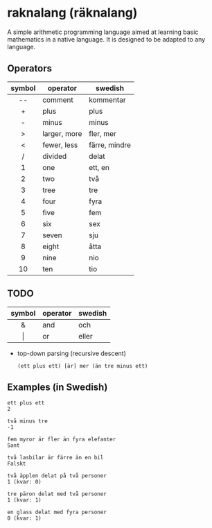 # raknalang (räknalang)

A simple arithmetic programming language aimed at learning basic mathematics in a native language. It is designed to be adapted to any language.

## Operators

| symbol | operator     | swedish       |
| :----: | --------     | --------      |
| --     | comment      | kommentar     |
| +      | plus         | plus          |
| -      | minus        | minus         |
| >      | larger, more | fler, mer     |
| <      | fewer, less  | färre, mindre |
| /      | divided      | delat         |
| 1      | one          | ett, en       |
| 2      | two          | två           |
| 3      | tree         | tre           |
| 4      | four         | fyra          |
| 5      | five         | fem           |
| 6      | six          | sex           |
| 7      | seven        | sju           |
| 8      | eight        | åtta          |
| 9      | nine         | nio           |
| 10     | ten          | tio           |

## TODO

| symbol | operator | swedish |
| :----: | -------- | ------- |
| &      | and      | och     |
| \|     | or       | eller   |

- top-down parsing (recursive descent)

	<code>(ett plus ett) [är] mer (än tre minus ett)</code>

## Examples (in Swedish)

	ett plus ett
	2

	två minus tre
	-1

	fem myror är fler än fyra elefanter
	Sant

	två lasbilar är färre än en bil
	Falskt

	två äpplen delat på två personer
	1 (kvar: 0)

	tre päron delat med två personer
	1 (kvar: 1)

	en glass delat med fyra personer
	0 (kvar: 1)

